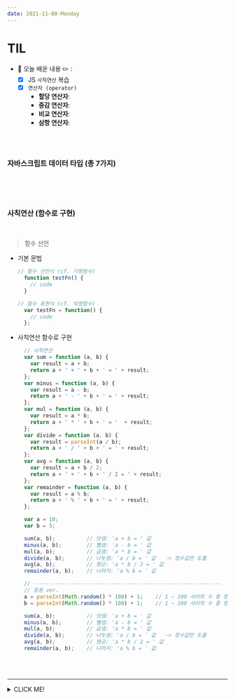 ```yaml
---
date: 2021-11-08-Monday
---
```


# TIL
- 📝 오늘 배운 내용 ✏️ : 
  - [x] JS `사칙연산` 복습 
  - [x] `연산자 (operator)` 
    - **할당 연산자**: 
    - **증감 연산자**:
    - **비교 연산자**: 
    - **삼항 연산자**: 

<br />
<br />

### 자바스크립트 데이터 타입 (총 7가지)
<br />
<!-- <img src="./images/js_data_types.png" alt="JS 7개의 데이터 타입" width="500px" style="padding-left: 20px;" /> -->
<br />
<br />

### 사칙연산 (함수로 구현)
<br />

> 함수 선언 
- 기본 문법 

  ```js
  // 함수 선언식 (cf. 기명함수) 
    function testFn() {
      // code
    }

  // 함수 표현식 (cf. 익명함수) 
    var testFn = function() {
      // code
    };
  ``` 
- 사칙연산 함수로 구현 
  ```js 
    // 사칙연산
    var sum = function (a, b) {
      var result = a + b;
      return a + ' + ' + b + ' = ' + result;
    };
    var minus = function (a, b) {
      var result = a - b;
      return a + ' - ' + b + ' = ' + result;
    };
    var mul = function (a, b) {
      var result = a * b;
      return a + ' * ' + b + ' = '  + result;
    };
    var divide = function (a, b) {
      var result = parseInt(a / b);
      return a + ' / ' + b + ' = ' + result;
    };
    var avg = function (a, b) {
      var result = a + b / 2;
      return a + ' + ' + b + ' / 2 = ' + result;
    };
    var remainder = function (a, b) {
      var result = a % b;
      return a + ' % ' + b + ' = ' + result;
    };

    var a = 10;
    var b = 5;

    sum(a, b);          // 덧셈: 'a + b = ' 값
    minus(a, b);        // 뺄셈: 'a - b = ' 값
    mul(a, b);          // 곱셈: 'a * b = ' 값
    divide(a, b);       // 나눗셈: 'a / b = ' 값   -> 정수값만 도출 
    avg(a, b);          // 평균: 'a * b / 2 = ' 값
    remainder(a, b);    // 나머지: 'a % b = ' 값

    // ------------------------------------------------------------
    // 응용 ver.
    a = parseInt(Math.random() * 100) + 1;    // 1 ~ 100 사이의 수 중 랜덤 
    b = parseInt(Math.random() * 100) + 1;    // 1 ~ 100 사이의 수 중 랜덤

    sum(a, b);          // 덧셈: 'a + b = ' 값
    minus(a, b);        // 뺄셈: 'a - b = ' 값
    mul(a, b);          // 곱셈: 'a * b = ' 값
    divide(a, b);       // 나눗셈: 'a / b = ' 값   -> 정수값만 도출 
    avg(a, b);          // 평균: 'a * b / 2 = ' 값
    remainder(a, b);    // 나머지: 'a % b = ' 값
  ```

<br />
<br />

---
<details>
<summary>CLICK ME!</summary>  

- cf.  
  - ✨ Only 선생님's 강의 ✨
  - https://choseongho93.tistory.com/99
  - https://im-developer.tistory.com/57
  - https://velog.io/@nathan29849/JAVA-%EC%A6%9D%EA%B0%90-%EC%97%B0%EC%82%B0%EC%9E%90-%EC%A0%84%EC%B9%98-%ED%9B%84%EC%B9%98
  - https://velog.io/@iamhayoung/JavaScript-%EC%A6%9D%EA%B0%90-%EC%97%B0%EC%82%B0%EC%9E%90-Feat.-%EC%A0%84%EC%9C%84-%EC%97%B0%EC%82%B0%EC%9E%90-%ED%9B%84%EC%9C%84-%EC%97%B0%EC%82%B0%EC%9E%90

</detials>   

